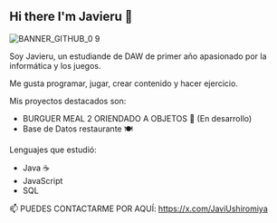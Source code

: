 ## Hi there I'm Javieru 👋

![BANNER_GITHUB_0 9](https://github.com/user-attachments/assets/df7afba1-62a5-431e-a9a3-6bd0716004ee)


Soy Javieru, un estudiande de DAW de primer año apasionado por la informática y los juegos.

Me gusta programar, jugar, crear contenido y hacer ejercicio.

Mis proyectos destacados son:
- BURGUER MEAL 2 ORIENDADO A OBJETOS 🍔 (En desarrollo)
- Base de Datos restaurante 🍽

Lenguajes que estudió:
- Java ☕
- JavaScript
- SQL

📫 PUEDES CONTACTARME POR AQUÍ:
https://x.com/JaviUshiromiya
